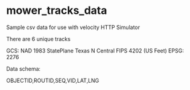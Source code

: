 # mower_tracks_data

Sample csv data for use with velocity HTTP Simulator

There are 6 unique tracks

GCS: NAD 1983 StatePlane Texas N Central FIPS 4202 (US Feet)
EPSG: 2276



Data schema:

OBJECTID,ROUTID,SEQ,VID,LAT,LNG
